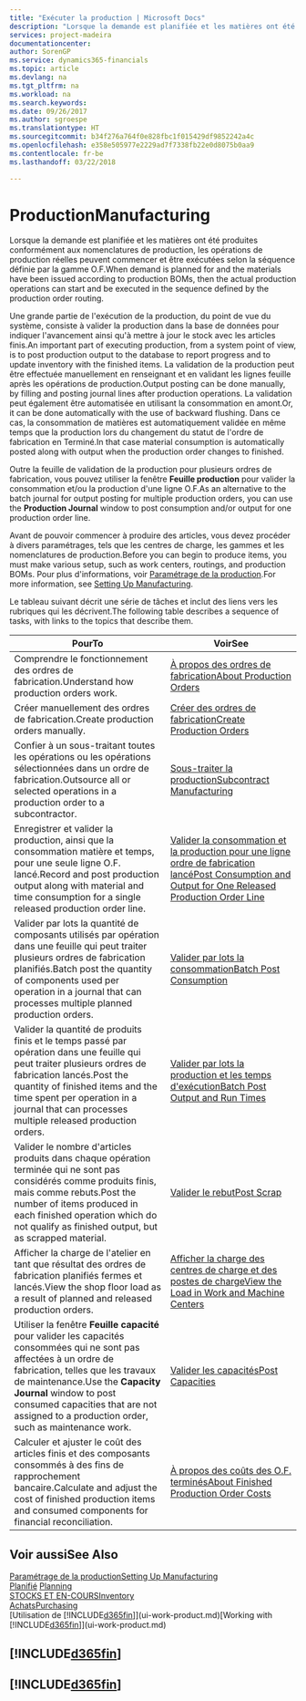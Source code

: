```yaml
---
title: "Exécuter la production | Microsoft Docs"
description: "Lorsque la demande est planifiée et les matières ont été produites conformément aux nomenclatures de production, les opérations de production réelles peuvent commencer et être exécutées selon la séquence définie par la gamme O.F."
services: project-madeira
documentationcenter: 
author: SorenGP
ms.service: dynamics365-financials
ms.topic: article
ms.devlang: na
ms.tgt_pltfrm: na
ms.workload: na
ms.search.keywords: 
ms.date: 09/26/2017
ms.author: sgroespe
ms.translationtype: HT
ms.sourcegitcommit: b34f276a764f0e828fbc1f015429df9852242a4c
ms.openlocfilehash: e358e505977e2229ad7f7338fb22e0d8075b0aa9
ms.contentlocale: fr-be
ms.lasthandoff: 03/22/2018

---
```

# <a name="manufacturing"></a><span data-ttu-id="dd940-103">Production</span><span class="sxs-lookup"><span data-stu-id="dd940-103">Manufacturing</span></span>
<span data-ttu-id="dd940-104">Lorsque la demande est planifiée et les matières ont été produites conformément aux nomenclatures de production, les opérations de production réelles peuvent commencer et être exécutées selon la séquence définie par la gamme O.F.</span><span class="sxs-lookup"><span data-stu-id="dd940-104">When demand is planned for and the materials have been issued according to production BOMs, then the actual production operations can start and be executed in the sequence defined by the production order routing.</span></span>  

<span data-ttu-id="dd940-105">Une grande partie de l'exécution de la production, du point de vue du système, consiste à valider la production dans la base de données pour indiquer l'avancement ainsi qu'à mettre à jour le stock avec les articles finis.</span><span class="sxs-lookup"><span data-stu-id="dd940-105">An important part of executing production, from a system point of view, is to post production output to the database to report progress and to update inventory with the finished items.</span></span> <span data-ttu-id="dd940-106">La validation de la production peut être effectuée manuellement en renseignant et en validant les lignes feuille après les opérations de production.</span><span class="sxs-lookup"><span data-stu-id="dd940-106">Output posting can be done manually, by filling and posting journal lines after production operations.</span></span> <span data-ttu-id="dd940-107">La validation peut également être automatisée en utilisant la consommation en amont.</span><span class="sxs-lookup"><span data-stu-id="dd940-107">Or, it can be done automatically with the use of backward flushing.</span></span> <span data-ttu-id="dd940-108">Dans ce cas, la consommation de matières est automatiquement validée en même temps que la production lors du changement du statut de l'ordre de fabrication en Terminé.</span><span class="sxs-lookup"><span data-stu-id="dd940-108">In that case material consumption is automatically posted along with output when the production order changes to finished.</span></span>  

<span data-ttu-id="dd940-109">Outre la feuille de validation de la production pour plusieurs ordres de fabrication, vous pouvez utiliser la fenêtre **Feuille production** pour valider la consommation et/ou la production d'une ligne O.F.</span><span class="sxs-lookup"><span data-stu-id="dd940-109">As an alternative to the batch journal for output posting for multiple production orders, you can use the **Production Journal** window to post consumption and/or output for one production order line.</span></span>

<span data-ttu-id="dd940-110">Avant de pouvoir commencer à produire des articles, vous devez procéder à divers paramétrages, tels que les centres de charge, les gammes et les nomenclatures de production.</span><span class="sxs-lookup"><span data-stu-id="dd940-110">Before you can begin to produce items, you must make various setup, such as work centers, routings, and production BOMs.</span></span> <span data-ttu-id="dd940-111">Pour plus d'informations, voir [Paramétrage de la production](production-configure-production-processes.md).</span><span class="sxs-lookup"><span data-stu-id="dd940-111">For more information, see [Setting Up Manufacturing](production-configure-production-processes.md).</span></span>

<span data-ttu-id="dd940-112">Le tableau suivant décrit une série de tâches et inclut des liens vers les rubriques qui les décrivent.</span><span class="sxs-lookup"><span data-stu-id="dd940-112">The following table describes a sequence of tasks, with links to the topics that describe them.</span></span>   

|<span data-ttu-id="dd940-113">**Pour**</span><span class="sxs-lookup"><span data-stu-id="dd940-113">**To**</span></span>|<span data-ttu-id="dd940-114">**Voir**</span><span class="sxs-lookup"><span data-stu-id="dd940-114">**See**</span></span>|  
|------------|-------------|  
|<span data-ttu-id="dd940-115">Comprendre le fonctionnement des ordres de fabrication.</span><span class="sxs-lookup"><span data-stu-id="dd940-115">Understand how production orders work.</span></span>|[<span data-ttu-id="dd940-116">À propos des ordres de fabrication</span><span class="sxs-lookup"><span data-stu-id="dd940-116">About Production Orders</span></span>](production-about-production-orders.md)|
|<span data-ttu-id="dd940-117">Créer manuellement des ordres de fabrication.</span><span class="sxs-lookup"><span data-stu-id="dd940-117">Create production orders manually.</span></span>|[<span data-ttu-id="dd940-118">Créer des ordres de fabrication</span><span class="sxs-lookup"><span data-stu-id="dd940-118">Create Production Orders</span></span>](production-how-to-create-production-orders.md)|
|<span data-ttu-id="dd940-119">Confier à un sous-traitant toutes les opérations ou les opérations sélectionnées dans un ordre de fabrication.</span><span class="sxs-lookup"><span data-stu-id="dd940-119">Outsource all or selected operations in a production order to a subcontractor.</span></span>|[<span data-ttu-id="dd940-120">Sous-traiter la production</span><span class="sxs-lookup"><span data-stu-id="dd940-120">Subcontract Manufacturing</span></span>](production-how-to-subcontract-manufacturing.md)|
|<span data-ttu-id="dd940-121">Enregistrer et valider la production, ainsi que la consommation matière et temps, pour une seule ligne O.F. lancé.</span><span class="sxs-lookup"><span data-stu-id="dd940-121">Record and post production output along with material and time consumption for a single released production order line.</span></span>|[<span data-ttu-id="dd940-122">Valider la consommation et la production pour une ligne ordre de fabrication lancé</span><span class="sxs-lookup"><span data-stu-id="dd940-122">Post Consumption and Output for One Released Production Order Line</span></span>](production-how-to-register-consumption-and-output.md)|  
|<span data-ttu-id="dd940-123">Valider par lots la quantité de composants utilisés par opération dans une feuille qui peut traiter plusieurs ordres de fabrication planifiés.</span><span class="sxs-lookup"><span data-stu-id="dd940-123">Batch post the quantity of components used per operation in a journal that can processes multiple planned production orders.</span></span>|[<span data-ttu-id="dd940-124">Valider par lots la consommation</span><span class="sxs-lookup"><span data-stu-id="dd940-124">Batch Post Consumption</span></span>](production-how-to-post-consumption.md)|
|<span data-ttu-id="dd940-125">Valider la quantité de produits finis et le temps passé par opération dans une feuille qui peut traiter plusieurs ordres de fabrication lancés.</span><span class="sxs-lookup"><span data-stu-id="dd940-125">Post the quantity of finished items and the time spent per operation in a journal that can processes multiple released production orders.</span></span>|[<span data-ttu-id="dd940-126">Valider par lots la production et les temps d'exécution</span><span class="sxs-lookup"><span data-stu-id="dd940-126">Batch Post Output and Run Times</span></span>](production-how-to-post-output-quantity.md)|  
|<span data-ttu-id="dd940-127">Valider le nombre d'articles produits dans chaque opération terminée qui ne sont pas considérés comme produits finis, mais comme rebuts.</span><span class="sxs-lookup"><span data-stu-id="dd940-127">Post the number of items produced in each finished operation which do not qualify as finished output, but as scrapped material.</span></span>|[<span data-ttu-id="dd940-128">Valider le rebut</span><span class="sxs-lookup"><span data-stu-id="dd940-128">Post Scrap</span></span>](production-how-to-post-scrap.md)|
|<span data-ttu-id="dd940-129">Afficher la charge de l'atelier en tant que résultat des ordres de fabrication planifiés fermes et lancés.</span><span class="sxs-lookup"><span data-stu-id="dd940-129">View the shop floor load as a result of planned and released production orders.</span></span>|[<span data-ttu-id="dd940-130">Afficher la charge des centres de charge et des postes de charge</span><span class="sxs-lookup"><span data-stu-id="dd940-130">View the Load in Work and Machine Centers</span></span>](production-how-to-view-the-load-on-work-centers.md)|      
|<span data-ttu-id="dd940-131">Utiliser la fenêtre **Feuille capacité** pour valider les capacités consommées qui ne sont pas affectées à un ordre de fabrication, telles que les travaux de maintenance.</span><span class="sxs-lookup"><span data-stu-id="dd940-131">Use the **Capacity Journal** window to post consumed capacities that are not assigned to a production order, such as maintenance work.</span></span>|[<span data-ttu-id="dd940-132">Valider les capacités</span><span class="sxs-lookup"><span data-stu-id="dd940-132">Post Capacities</span></span>](production-how-to-post-capacities.md)|  
|<span data-ttu-id="dd940-133">Calculer et ajuster le coût des articles finis et des composants consommés à des fins de rapprochement bancaire.</span><span class="sxs-lookup"><span data-stu-id="dd940-133">Calculate and adjust the cost of finished production items and consumed components for financial reconciliation.</span></span>|[<span data-ttu-id="dd940-134">À propos des coûts des O.F. terminés</span><span class="sxs-lookup"><span data-stu-id="dd940-134">About Finished Production Order Costs</span></span>](finance-about-finished-production-order-costs.md)|  

## <a name="see-also"></a><span data-ttu-id="dd940-135">Voir aussi</span><span class="sxs-lookup"><span data-stu-id="dd940-135">See Also</span></span>  
[<span data-ttu-id="dd940-136">Paramétrage de la production</span><span class="sxs-lookup"><span data-stu-id="dd940-136">Setting Up Manufacturing</span></span>](production-configure-production-processes.md)  
<span data-ttu-id="dd940-137">[Planifié](production-planning.md)    </span><span class="sxs-lookup"><span data-stu-id="dd940-137">[Planning](production-planning.md)    </span></span>  
[<span data-ttu-id="dd940-138">STOCKS ET EN-COURS</span><span class="sxs-lookup"><span data-stu-id="dd940-138">Inventory</span></span>](inventory-manage-inventory.md)  
[<span data-ttu-id="dd940-139">Achats</span><span class="sxs-lookup"><span data-stu-id="dd940-139">Purchasing</span></span>](purchasing-manage-purchasing.md)  
<span data-ttu-id="dd940-140">[Utilisation de [!INCLUDE[d365fin](includes/d365fin_md.md)]](ui-work-product.md)</span><span class="sxs-lookup"><span data-stu-id="dd940-140">[Working with [!INCLUDE[d365fin](includes/d365fin_md.md)]](ui-work-product.md)</span></span>

## [!INCLUDE[d365fin](includes/free_trial_md.md)]  
## [!INCLUDE[d365fin](includes/training_link_md.md)]

